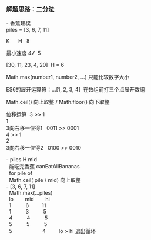 ### 解题思路：二分法    
- 香蕉建模    
piles = [3, 6, 7, 11]   

K      H   8    

最小速度 4√  5    

[30, 11, 23, 4, 20]  H = 6    

Math.max(number1, number2, ...) 只能比较数字大小    

ES6的展开运算符：...[1, 2, 3, 4]  在数组前打三个点展开数组    

Math.ceil() 向上取整 / Math.floor() 向下取整    

位移运算  
3 >> 1    
1   
3向右移一位得1   0011 >> 0001   
4 >> 1    
2     
3向右移一位得2   0100 >> 0010   

- piles H mid   
  能吃完香蕉 canEatAllBananas   
  for pile of   
  Math.ceil( pile / mid) 向上取整   
- [3, 6, 7, 11]   
  Math.max(...piles)    
  lo        mid        hi   
  1          6         11   
  1          3          5   
  4          4          5   
  5          5          5   
  5                     4          lo > hi 退出循环